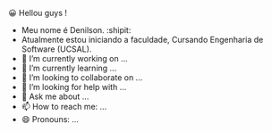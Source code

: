 😀 Hellou guys ! 

- Meu nome é Denilson. :shipit:	
- Atualmente estou iniciando a faculdade, Cursando Engenharia de Software (UCSAL).  
- 🔭 I’m currently working on ...
- 🌱 I’m currently learning ...
- 👯 I’m looking to collaborate on ...
- 🤔 I’m looking for help with ...
- 💬 Ask me about ...
- 📫 How to reach me: ...
- 😄 Pronouns: ...

